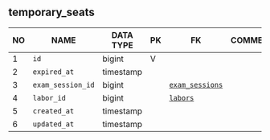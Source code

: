
temporary_seats
----------------------------


NO | NAME | DATA TYPE | PK | FK | COMMENTS
---|------|-----------|----|----|-------------------
1|`id` | bigint | V |  | 
2|`expired_at` | timestamp |  |  | 
3|`exam_session_id` | bigint |  | [`exam_sessions`](exam_sessions.md) | 
4|`labor_id` | bigint |  | [`labors`](labors.md) | 
5|`created_at` | timestamp |  |  | 
6|`updated_at` | timestamp |  |  | 
